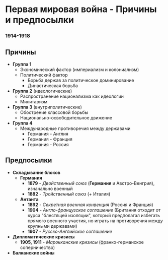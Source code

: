 # Первая мировая война - Причины и предпосылки
### 1914-1918

## Причины
- **Группа 1**
	- Экономический фактор (империализм и колониализм)
	- Политический фактор
		- Борьба держав за политическое доминирование
		- Династическая борьба
- **Группа 2** (идеологические)
	- Распространение национализма как идеологии
	- Милитаризм
- **Группа 3** (внутриполитические)
	- Обострение классовой борьбы
	- Национально-освободительное движение
- **Группа 4**
	- Международные противоречия между державами
		- Германия - Англия
		- Германия - Франция
		- Германия - Россия

## Предпосылки
- **Складывание блоков**
	- **Германия**
		- **1879** - *Двойственный союз* (**Германия** и Австро-Венгрия), изначально военный
		- **1882** - *Тройственный союз* (+ Италия)
	- **Антанта**
		- **1892** - *Секретная военная конвенция* (Россия и Франция)
		- **1904** - *Англо-французское соглашение* (Британия отходит от курса "блестящей изоляции", который предполагал избегать прямого военного участия, но играть на противоречия между крупными державами)
		- **1907** - *Русско-Английское соглашение*
- **Дипломатические кризисы**
	- **1905, 1911** - *Марокканские кризисы* (франко-германское соперничество)
- **Балканские войны**
